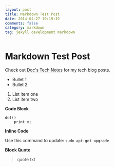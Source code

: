 ```yaml
---
layout: post
title: Markdown Test Post
date: 2014-04-27 19:19:19
comments: false
category: markdown
tag: jekyll development markdown
---
```


# Markdown Test Post

Check out [Doc's Tech Notes][1] for my tech blog posts.

* Bullet 1
* Bullet 2

1. List item one
2. List item two

**Code Block**

    def()
    	print x;

**Inline Code**

Use this command to update: `sudo apt-get upgrade`

**Block Quote**

> quote txt

[1]:http://www.docstechnotes.com 
